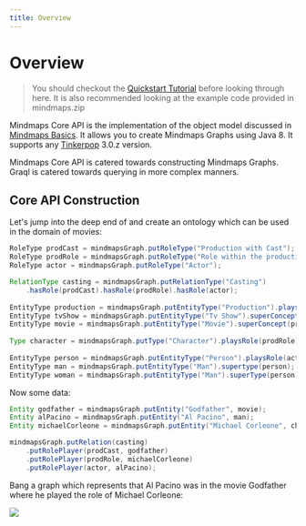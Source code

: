```yaml
---
title: Overview
---
```

# Overview

> You should checkout the [Quickstart
> Tutorial](documentation/basic-tutorial.md) before looking through here. It
> is also recommended looking at the example code provided in mindmaps.zip

Mindmaps Core API is the implementation of the object model discussed in
[Mindmaps Basics](documentation/mindmaps-basics.md). It allows you to create
Mindmaps Graphs using Java 8. It supports any
[Tinkerpop](http://tinkerpop.incubator.apache.org/docs/3.0.2-incubating/) 3.0.z
version. 

Mindmaps Core API is catered towards constructing Mindmaps Graphs. Graql is
catered towards querying in more complex manners.

## Core API Construction

Let's jump into the deep end of and create an ontology which can be used in the
domain of movies:

```java
RoleType prodCast = mindmapsGraph.putRoleType("Production with Cast");
RoleType prodRole = mindmapsGraph.putRoleType("Role within the production");
RoleType actor = mindmapsGraph.putRoleType("Actor");

RelationType casting = mindmapsGraph.putRelationType("Casting")
    .hasRole(prodCast).hasRole(prodRole).hasRole(actor);
    
EntityType production = mindmapsGraph.putEntityType("Production").playsRole(prodCast);
EntityType tvShow = mindmapsGraph.putEntityType("Tv Show").superConcept(production);
EntityType movie = mindmapsGraph.putEntityType("Movie").superConcept(production);
    
Type character = mindmapsGraph.putType("Character").playsRole(prodRole);
    
EntityType person = mindmapsGraph.putEntityType("Person").playsRole(actor);
EntityType man = mindmapsGraph.putEntityType("Man").supertype(person);
EntityType woman = mindmapsGraph.putEntityType("Man").superType(person);",
```

Now some data:

```java
Entity godfather = mindmapsGraph.putEntity("Godfather", movie);
Entity alPacino = mindmapsGraph.putEntity("Al Pacino", man);
Entity michaelCorleone = mindmapsGraph.putEntity("Michael Corleone", character);

mindmapsGraph.putRelation(casting)
    .putRolePlayer(prodCast, godfather)
    .putRolePlayer(prodRole, michaelCorleone)
    .putRolePlayer(actor, alPacino);
```

Bang a graph which represents that Al Pacino was in the movie Godfather where
he played the role of Michael Corleone:

![](/docs/images/example_core.png)
